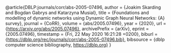 @article{DBLP:journals/corr/abs-2005-07496,
  author    = {Joakim Skarding and
               Bogdan Gabrys and
               Katarzyna Musial},
  title     = {Foundations and modelling of dynamic networks using Dynamic Graph
               Neural Networks: {A} survey},
  journal   = {CoRR},
  volume    = {abs/2005.07496},
  year      = {2020},
  url       = {https://arxiv.org/abs/2005.07496},
  archivePrefix = {arXiv},
  eprint    = {2005.07496},
  timestamp = {Fri, 22 May 2020 16:21:28 +0200},
  biburl    = {https://dblp.org/rec/journals/corr/abs-2005-07496.bib},
  bibsource = {dblp computer science bibliography, https://dblp.org}
}
